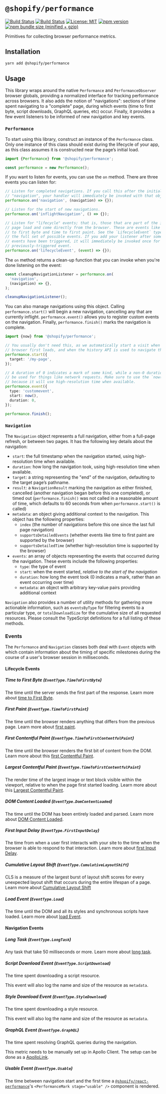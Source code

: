 # `@shopify/performance`

[![Build Status](https://github.com/Shopify/quilt/workflows/Node-CI/badge.svg?branch=main)](https://github.com/Shopify/quilt/actions?query=workflow%3ANode-CI)
[![Build Status](https://github.com/Shopify/quilt/workflows/Ruby-CI/badge.svg?branch=main)](https://github.com/Shopify/quilt/actions?query=workflow%3ARuby-CI)
[![License: MIT](https://img.shields.io/badge/License-MIT-green.svg)](LICENSE.md) [![npm version](https://badge.fury.io/js/%40shopify%2Fperformance.svg)](https://badge.fury.io/js/%40shopify%2Fperformance.svg) [![npm bundle size (minified + gzip)](https://img.shields.io/bundlephobia/minzip/@shopify/performance.svg)](https://img.shields.io/bundlephobia/minzip/@shopify/performance.svg)

Primitives for collecting browser performance metrics.

## Installation

```bash
yarn add @shopify/performance
```

## Usage

This library wraps around the native `Performance` and `PerformanceObserver` browser globals, providing a normalized interface for tracking performance across browsers. It also adds the notion of "navigations": sections of time spent navigating to a "complete" page, during which events (time to first byte, script downloads, GraphQL queries, etc) occur. Finally, it provides a few event listeners to be informed of new navigation and key events.

### `Performance`

To start using this library, construct an instance of the `Performance` class. Only one instance of this class should exist during the lifecycle of your app, as this class assumes it is constructed near the page’s initial load.

```ts
import {Performance} from '@shopify/performance';

const performance = new Performance();
```

If you want to listen for events, you can use the `on` method. There are three events you can listen for:

```ts
// Listen for completed navigations. If you call this after the initial load
// "navigation", your handler will immediately be invoked with that object.
performance.on('navigation', (navigation) => {});

// Listen for the start of new navigations.
performance.on('inflightNavigation', () => {});

// Listen for "lifecycle" events; that is, those that are part of the initial
// page load and come directly from the browser. These are events like time
// to first byte and time to first paint. See the `LifecycleEvent` type for
// the full set of possible events. If you add your listener after some of these
// events have been triggered, it will immediately be invoked once for each
// previously-triggered event.
performance.on('lifecycleEvent', (event) => {});
```

The `on` method returns a clean-up function that you can invoke when you're done listening on the event:

```ts
const cleanupNavigationListener = performance.on(
  'navigation',
  (navigation) => {},
);

cleanupNavigationListener();
```

You can also manage navigations using this object. Calling `performance.start()` will begin a new navigation, cancelling any that are currently inflight. `performance.event()` allows you to register custom events on the navigation. Finally, `performance.finish()` marks the navigation is complete.

```ts
import {now} from '@shopify/performance';

// You usually don't need this, as we automatically start a visit when the
// browser first loads, and when the history API is used to navigate the app.
performance.start({
  target: '/my-page',
});

// A duration of 0 indicates a mark of some kind, while a non-0 duration would
// be used for things like network requests. Make sure to use the `now()` function
// because it will use high-resolution time when available.
performance.event({
  type: 'customevent',
  start: now(),
  duration: 0,
});

performance.finish();
```

### `Navigation`

The `Navigation` object represents a full navigation, either from a full-page refresh, or between two pages. It has the following key details about the navigation:

- `start`: the full timestamp when the navigation started, using high-resolution time when available.
- `duration`: how long the navigation took, using high-resolution time when available.
- `target`: a string representing the "end" of the navigation, defaulting to the target page’s pathname.
- `result`: a `NavigationResult` marking the navigation as either finished, cancelled (another navigation began before this one completed), or timed out (`performance.finish()` was not called in a reasonable amount of time, which defaults to 60 seconds from when `performance.start()` is called)
- `metadata`: an object giving additional context to the navigation. This object has the following properties:
  - `index` (the number of navigations before this one since the last full page navigation)
  - `supportsDetailedEvents` (whether events like time to first paint are supported by the browser)
  - `supportsDetailedTime` (whether high-resolution time is supported by the browser)
- `events`: an array of objects representing the events that occurred during the navigation. These events include the following properties:
  - `type`: the type of event
  - `start`: when the event started, _relative to the start of the navigation_
  - `duration`: how long the event took (0 indicates a mark, rather than an event occurring over time)
  - `metadata`: an object with arbitrary key-value pairs providing additional context

`Navigation` also provides a number of utility methods for gathering more actionable information, such as `eventsByType` for filtering events to a particular type, or `totalDownloadSize` for the cumulative size of all requested resources. Please consult the TypeScript definitions for a full listing of these methods.

### Events

The `Performance` and `Navigation` classes both deal with `Event` objects with which contain information about the timing of specific milestones during the course of a user's browser session in milliseconds.

#### Lifecycle Events

##### Time to First Byte (`EventType.TimeToFirstByte`)

The time until the server sends the first part of the response.
Learn more about [time to First Byte](https://developers.google.com/web/tools/chrome-devtools/network-performance/understanding-resource-timing).

##### First Paint (`EventType.TimeToFirstPaint`)

The time until the browser renders anything that differs from the previous page.
Learn more about [first paint](https://developers.google.com/web/fundamentals/performance/user-centric-performance-metrics#first_paint_and_first_contentful_paint).

##### First Contentful Paint (`EventType.TimeToFirstContentfulPaint`)

The time until the browser renders the first bit of content from the DOM.
Learn more about this [first Contentful Paint](https://developers.google.com/web/tools/lighthouse/audits/first-contentful-paint).

##### Largest Contentful Paint (`EventType.TimeToFirstContentfulPaint`)

The render time of the largest image or text block visible within the viewport, relative to when the page first started loading.
Learn more about this [Largest Contentful Paint](https://web.dev/lcp/).

##### DOM Content Loaded (`EventType.DomContentLoaded`)

The time until the DOM has been entirely loaded and parsed.
Learn more about [DOM Content Loaded](https://developer.mozilla.org/en-US/docs/Web/Events/DOMContentLoaded).

##### First Input Delay (`EventType.FirstInputDelay`)

The time from when a user first interacts with your site to the time when the browser is able to respond to that interaction.
Learn more about [first Input Delay](https://developers.google.com/web/updates/2018/05/first-input-delay).

##### Cumulative Layout Shift (`EventType.CumulativeLayoutShift`)

CLS is a measure of the largest burst of layout shift scores for every unexpected layout shift that occurs during the entire lifespan of a page.
Learn more about [Cumulative Layout Shift](https://web.dev/cls/)

##### Load Event (`EventType.Load`)

The time until the DOM and all its styles and synchronous scripts have loaded.
Learn more about [load Event](https://developer.mozilla.org/en-US/docs/Web/Events/load).

#### Navigation Events

##### Long Task (`EventType.LongTask`)

Any task that take 50 milliseconds or more.
Learn more about [long task](https://developer.mozilla.org/en-US/docs/Web/API/PerformanceLongTaskTiming).

##### Script Download Event (`EventType.ScriptDownload`)

The time spent downloading a script resource.

This event will also log the name and size of the resource as `metadata`.

##### Style Download Event (`EventType.StyleDownload`)

The time spent downloading a style resource.

This event will also log the name and size of the resource as `metadata`.

##### GraphQL Event (`EventType.GraphQL`)

The time spent resolving GraphQL queries during the navigation.

This metric needs to be manually set up in Apollo Client.
The setup can be done as a [ApolloLink](https://www.apollographql.com/docs/link/).

##### Usable Event (`EventType.Usable`)

The time between navigation start and the first time a [`@shopify/react-performance`](../../react-performance)'s `<PerformanceMark stage="usable" />` component is rendered.
